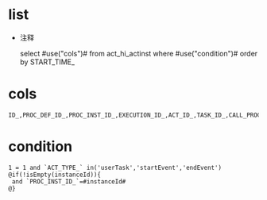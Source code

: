 list
===
* 注释

	select #use("cols")# from act_hi_actinst where #use("condition")# order by START_TIME_

cols
===

	ID_,PROC_DEF_ID_,PROC_INST_ID_,EXECUTION_ID_,ACT_ID_,TASK_ID_,CALL_PROC_INST_ID_,ACT_NAME_,ACT_TYPE_,ASSIGNEE_,START_TIME_,END_TIME_,DURATION_,DELETE_REASON_,TENANT_ID_

condition
===

	1 = 1 and `ACT_TYPE_` in('userTask','startEvent','endEvent')
	@if(!isEmpty(instanceId)){
	 and `PROC_INST_ID_`=#instanceId#
	@}
	
	
